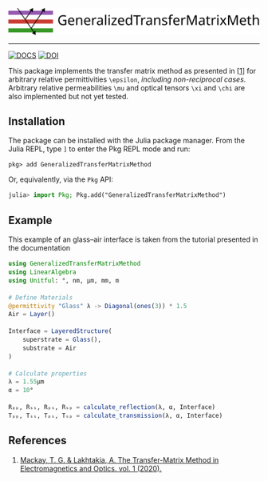 ![header](./docs/src/assets/banner.svg)

---

[![DOCS](https://img.shields.io/badge/docs-GeneralizedTransferMatrixMethod.jl-blue?style=flat-square)](https://mtenders.github.io/GeneralizedTransferMatrixMethod.jl/)
[![DOI](https://img.shields.io/badge/DOI-10.5281%2Fzenodo.7974657-blue?style=flat-square)](https://doi.org/10.5281/zenodo.7974657)

This package implements the transfer matrix method  as presented in
[[1](#References)] for arbitrary relative permittivities ``\epsilon``,
*including non-reciprocal cases*. Arbitrary relative permeabilities ``\mu`` and
optical tensors ``\xi`` and ``\chi`` are also implemented but not yet tested.

## Installation

The package can be installed with the Julia package manager.
From the Julia REPL, type `]` to enter the Pkg REPL mode and run:

```
pkg> add GeneralizedTransferMatrixMethod
```

Or, equivalently, via the `Pkg` API:

```julia
julia> import Pkg; Pkg.add("GeneralizedTransferMatrixMethod")
```

## Example

This example of an glass–air interface is taken from the tutorial presented in the documentation

```julia
using GeneralizedTransferMatrixMethod
using LinearAlgebra
using Unitful: °, nm, μm, mm, m

# Define Materials
@permittivity "Glass" λ -> Diagonal(ones(3)) * 1.5
Air = Layer()

Interface = LayeredStructure(
    superstrate = Glass(),
    substrate = Air
)

# Calculate properties
λ = 1.55μm
α = 10°

Rₚₚ, Rₛₛ, Rₚₛ, Rₛₚ = calculate_reflection(λ, α, Interface)
Tₚₚ, Tₛₛ, Tₚₛ, Tₛₚ = calculate_transmission(λ, α, Interface)
```

## References
1. [Mackay, T. G. & Lakhtakia, A. The Transfer-Matrix Method in Electromagnetics and Optics. vol. 1 (2020).](https://doi.org/10.1007/978-3-031-02022-3)
